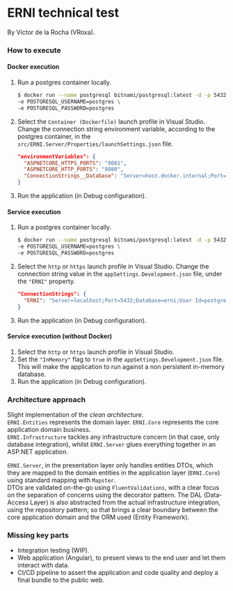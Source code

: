 # ERNI technical test

By Víctor de la Rocha (VRoxa).

### How to execute

#### Docker execution

1. Run a postgres container locally.
   ```bash
   $ docker run --name postgresql bitnami/postgresql:latest -d -p 5432:5432 \
   -e POSTGRESQL_USERNAME=postgres \
   -e POSTGRESQL_PASSWORD=postgres
   ```

2. Select the `Container (Dockerfile)` launch profile in Visual Studio.
   Change the connection string environment variable, according to the postgres container, in  the `src/ERNI.Server/Properties/launchSettings.json` file.

   ```json
   "environmentVariables": {
     "ASPNETCORE_HTTPS_PORTS": "8081",
     "ASPNETCORE_HTTP_PORTS": "8080",
     "ConnectionStrings__Database": "Server=host.docker.internal;Port=5432;Database=erni;User Id=postgres;Password=postgres;"
   }
   ```

3. Run the application (in Debug configuration).

#### Service execution

1. Run a postgres container locally.
   ```bash
   $ docker run --name postgresql bitnami/postgresql:latest -d -p 5432:5432 \
   -e POSTGRESQL_USERNAME=postgres \
   -e POSTGRESQL_PASSWORD=postgres
   ```

2. Select the `http` or `https` launch profile in Visual Studio.
   Change the connection string value in the `appSettings.Development.json` file, under the `"ERNI"` property.

   ```json
   "ConnectionStrings": {
     "ERNI": "Server=localhost;Port=5432;Database=erni;User Id=postgres;Password=postgres;"
   }
   ```

3. Run the application (in Debug configuration).

#### Service execution (without Docker)

1. Select the `http` or `https` launch profile in Visual Studio.
2. Set the `"InMemory"` flag to `true` in the `appSettings.Development.json` file.
   This will make the application to run against a non persistent in-memory database.
3. Run the application (in Debug configuration).

### Architecture approach

Slight implementation of the _clean architecture_.  
`ERNI.Entities` represents the domain layer. `ERNI.Core` represents the core application domain business.  
`ERNI.Infrastructure` tackles any infrastructure concern (in that case, only database integration), whilst `ERNI.Server` glues everything together in an ASP.NET application.

`ERNI.Server`, in the presentation layer only handles entities DTOs, which they are mapped to the domain entities in the application layer (`ERNI.Core`) using standard mapping with `Mapster`.  
DTOs are validated on-the-go using `FluentValidations`, with a clear focus on the separation of concerns using the decorator pattern.
The DAL (Data-Access Layer) is also abstracted from the actual infrastructure integration, using the repository pattern; so that brings a clear boundary between the core application domain and the ORM used (Entity Framework). 

### Missing key parts

- Integration testing (WIP).
- Web application (Angular), to present views to the end user and let them interact with data.
- CI/CD pipeline to assert the application and code quality and deploy a final bundle to the public web.